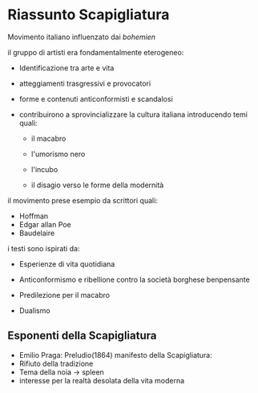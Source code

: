 # Riassunto Scapigliatura

Movimento italiano influenzato dai *bohemien*

il gruppo di artisti era fondamentalmente eterogeneo:
- Identificazione tra arte e vita

- atteggiamenti trasgressivi e provocatori

- forme e contenuti anticonformisti e scandalosi

- contribuirono a sprovincializzare la cultura italiana introducendo temi quali:
	- il macabro
	
	- l'umorismo nero
	
	- l'incubo
	
	- il disagio verso le forme della modernità

il movimento prese esempio da scrittori quali:
- Hoffman
- Edgar allan Poe
- Baudelaire

i testi sono ispirati da:
- Esperienze di vita quotidiana

- Anticonformismo e ribellione contro la società borghese benpensante

- Predilezione per il macabro

- Dualismo

## Esponenti della Scapigliatura

- Emilio Praga: Preludio(1864) manifesto della Scapigliatura:
- Rifiuto della tradizione
- Tema della noia -> spleen
- interesse per la realtà desolata della vita moderna


<!--stackedit_data:
eyJoaXN0b3J5IjpbLTExMDIyNTgxNDYsMTUyNTcyMjY5OV19
-->